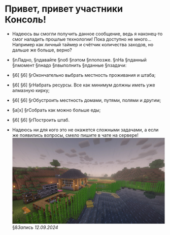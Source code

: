 # Привет, привет участники **Консоль**!
- Надеюсь вы смогли получить данное сообщение, ведь я наконец-то смог наладить прошлые технологии! Пока доступно не много... Например как личный таймер и счётчик количества заходов, но дальше же больше, верно?
- §nЛадно, §nдавайте §nоб §nэтом §nпопозже. §nНа §nданный §nмомент §nнадо §nвыполнить §nданные §nзадачи:
 - §6[ §6] §rОкончательно выбрать местность проживания и штаба;
 - §6[ §6] §rНабрать ресурсы. Все как минимум должны иметь уже алмазную кирку;
 - §6[ §6] §rОбустроить местность домами, путями, полями и другим;
 - §a[x] §rСобрать как можно больше еды;
 - §6[ §6] §rПостроить штаб.

- Надеюсь ни для кого это не окажется сложными задачами, а если же появились вопросы, смело пишите в чате на сервере!
![Own house](https://raw.githubusercontent.com/Techduk/console-online/main/images/own_house_12092024.jpg)
§8*Запись 12.09.2024*
